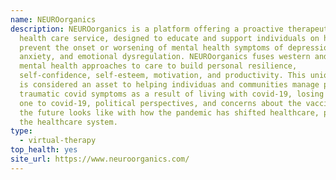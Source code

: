 ```yaml
---
name: NEUROorganics
description: NEUROorganics is a platform offering a proactive therapeutic mental
  health care service, designed to educate and support individuals on how to
  prevent the onset or worsening of mental health symptoms of depression,
  anxiety, and emotional dysregulation. NEUROorganics fuses western and eastern
  mental health approaches to care to build personal resilience,
  self-confidence, self-esteem, motivation, and productivity. This unique fusion
  is considered an asset to helping individuas and communities manage post
  traumatic covid symptoms as a result of living with covid-19, losing a loved
  one to covid-19, political perspectives, and concerns about the vaccine what
  the future looks like with how the pandemic has shifted healthcare, policies,
  the healthcare system.
type:
  - virtual-therapy
top_health: yes
site_url: https://www.neuroorganics.com/
---
```


